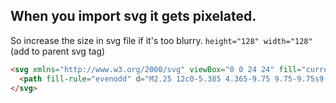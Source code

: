 


## When you import svg it gets pixelated.
So increase the size in svg file if it's too blurry.
`height="128" width="128"` (add to parent svg tag)

```html
<svg xmlns="http://www.w3.org/2000/svg" viewBox="0 0 24 24" fill="currentColor" class="w-6 h-6">
  <path fill-rule="evenodd" d="M2.25 12c0-5.385 4.365-9.75 9.75-9.75s9.75 4.365 9.75 9.75-4.365 9.75-9.75 9.75S2.25 17.385 2.25 12zm13.36-1.814a.75.75 0 10-1.22-.872l-3.236 4.53L9.53 12.22a.75.75 0 00-1.06 1.06l2.25 2.25a.75.75 0 001.14-.094l3.75-5.25z" clip-rule="evenodd" />
</svg>
```
